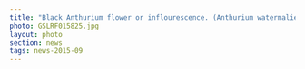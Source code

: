 ```yaml
--- 
title: "Black Anthurium flower or inflourescence. (Anthurium watermaliense)"
photo: GSLRF015825.jpg 
layout: photo 
section: news 
tags: news-2015-09
---
```

